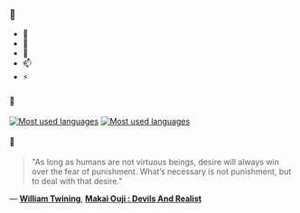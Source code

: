 ### 👋

- 🔭
- 🌱
- 💬
- 📫
- ⚡

#### 🧏

[![Most used languages](https://github-readme-stats-aynah.vercel.app/api/top-langs/?username=aynh&theme=solarized-dark&langs_count=6&layout=compact&hide_title=true)](https://github.com/anuraghazra/github-readme-stats#gh-dark-mode-only)
[![Most used languages](https://github-readme-stats-aynah.vercel.app/api/top-langs/?username=aynh&theme=solarized-light&langs_count=6&layout=compact&hide_title=true)](https://github.com/anuraghazra/github-readme-stats#gh-light-mode-only)

#### 💬

> "As long as humans are not virtuous beings, desire will always win over the fear of punishment. What’s necessary is not punishment, but to deal with that desire."

&mdash; [**William Twining**](https://myanimelist.net/character.php?q=William%20Twining&cat=character), [**Makai Ouji : Devils And Realist**](https://myanimelist.net/search/all?q=Makai%20Ouji%20%3A%20Devils%20And%20Realist&cat=all)
